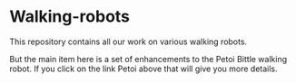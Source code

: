 # Walking-robots

This repository contains all our work on various walking robots.

But the main item here is a set of enhancements to the Petoi Bittle walking robot. If you click on the link Petoi above that will give you more details.
